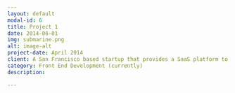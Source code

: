 ```yaml
---
layout: default
modal-id: 6
title: Project 1
date: 2014-06-01
img: submarine.png
alt: image-alt
project-date: April 2014
client: A San Francisco based startup that provides a SaaS platform to connect entrepreneurs and employees with relevant subject-matter experts and mentors anywhere in your organization.
category: Front End Development (currently)
description: 

---
```

